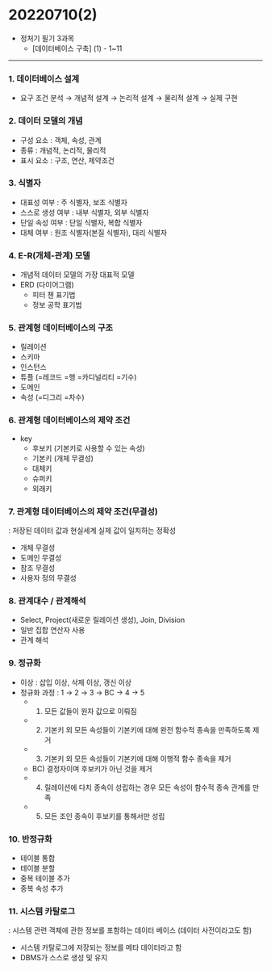 # 20220710(2)

- 정처기 필기 3과목
    - [데이터베이스 구축] (1) - 1~11
    

---

### 1. 데이터베이스 설계

- 요구 조건 분석 → 개념적 설계 → 논리적 설계 → 물리적 설계 → 실제 구현

### 2. 데이터 모델의 개념

- 구성 요소 : 객체, 속성, 관계
- 종류 : 개념적, 논리적, 물리적
- 표시 요소 : 구조, 연산, 제약조건

### 3. 식별자

- 대표성 여부 : 주 식별자, 보조 식별자
- 스스로 생성 여부 : 내부 식별자, 외부 식별자
- 단일 속성 여부 : 단일 식별자, 복합 식별자
- 대체 여부 : 원조 식별자(본질 식별자), 대리 식별자

### 4. E-R(개체-관계) 모델

- 개념적 데이터 모델의 가장 대표적 모델
- ERD (다이어그램)
    - 피터 첸 표기법
    - 정보 공학 표기법

### 5. 관계형 데이터베이스의 구조

- 릴레이션
- 스키마
- 인스턴스
- 튜플 (=레코드 =행 =카디널리티 =기수)
- 도메인
- 속성 (=디그리 =차수)

### 6. 관계형 데이터베이스의 제약 조건

- key
    - 후보키 (기본키로 사용할 수 있는 속성)
    - 기본키 (개체 무결성)
    - 대체키
    - 슈퍼키
    - 외래키
    

### 7. 관계형 데이터베이스의 제약 조건(무결성)

: 저장된 데이터 값과 현실세계 실제 값이 일치하는 정확성

- 개체 무결성
- 도메인 무결성
- 참조 무결성
- 사용자 정의 무결성

### 8. 관계대수 / 관계해석

- Select, Project(새로운 릴레이션 생성), Join, Division
- 일반 집합 연산자 사용
- 관계 해석

### 9. 정규화

- 이상 : 삽입 이상, 삭제 이상, 갱신 이상
- 정규화 과정 : 1 → 2 → 3 → BC → 4 → 5
    - 1) 모든 값들이 원자 값으로 이뤄짐
    - 2) 기본키 외 모든 속성들이 기본키에 대해 완전 함수적 종속을 만족하도록 제거
    - 3) 기본키 외 모든 속성들이 기본키에 대해 이행적 함수 종속을 제거
    - BC) 결정자이며 후보키가 아닌 것을 제거
    - 4) 릴레이션에 다치 종속이 성립하는 경우 모든 속성이 함수적 종속 관계를 만족
    - 5) 모든 조인 종속이 후보키를 통해서만 성립
    

### 10. 반정규화

- 테이블 통합
- 테이블 분할
- 중복 테이블 추가
- 중복 속성 추가

### 11. 시스템 카탈로그

: 시스템 관련 객체에 관한 정보를 포함하는 데이터 베이스 (데이터 사전이라고도 함)

- 시스템 카탈로그에 저장되는 정보를 메타 데이터라고 함
- DBMS가 스스로 생성 및 유지